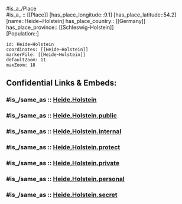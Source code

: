 ﻿---
confidential: public
isDeleted: false
location:
- 54.2
- 9.1
mapmarker: city
mapzoom:
- 7
- 12
SpocWebEntityId: 30829
tags:
- geo/City
type: City
---

#is_a_/Place  
#is_a_ :: [[Place]] 
[has_place_longitude::9.1] 
[has_place_latitude::54.2] 
[name::Heide~Holstein] 
has_place_country:: [[Germany]]  
has_place_province:: [[Schleswig-Holstein]]  
[Population::] 



```leaflet
id: Heide~Holstein
coordinates: [[Heide~Holstein]] 
markerFile: [[Heide~Holstein]] 
defaultZoom: 11 
maxZoom: 18
```


## Confidential Links & Embeds: 

### #is_/same_as :: [Heide,Holstein](/_Standards/Earth/Continent/Europe/Europe~Central/Germany/Germany~West/Schleswig-Holstein/counties~SH/Dithmarschen/cities~Dithmarschen/Heide,Holstein.md) 

### #is_/same_as :: [Heide,Holstein.public](/_public/Earth/Continent/Europe/Europe~Central/Germany/Germany~West/Schleswig-Holstein/counties~SH/Dithmarschen/cities~Dithmarschen/Heide,Holstein.public.md) 

### #is_/same_as :: [Heide,Holstein.internal](/_internal/Earth/Continent/Europe/Europe~Central/Germany/Germany~West/Schleswig-Holstein/counties~SH/Dithmarschen/cities~Dithmarschen/Heide,Holstein.internal.md) 

### #is_/same_as :: [Heide,Holstein.protect](/_protect/Earth/Continent/Europe/Europe~Central/Germany/Germany~West/Schleswig-Holstein/counties~SH/Dithmarschen/cities~Dithmarschen/Heide,Holstein.protect.md) 

### #is_/same_as :: [Heide,Holstein.private](/_private/Earth/Continent/Europe/Europe~Central/Germany/Germany~West/Schleswig-Holstein/counties~SH/Dithmarschen/cities~Dithmarschen/Heide,Holstein.private.md) 

### #is_/same_as :: [Heide,Holstein.personal](/_personal/Earth/Continent/Europe/Europe~Central/Germany/Germany~West/Schleswig-Holstein/counties~SH/Dithmarschen/cities~Dithmarschen/Heide,Holstein.personal.md) 

### #is_/same_as :: [Heide,Holstein.secret](/_secret/Earth/Continent/Europe/Europe~Central/Germany/Germany~West/Schleswig-Holstein/counties~SH/Dithmarschen/cities~Dithmarschen/Heide,Holstein.secret.md)

